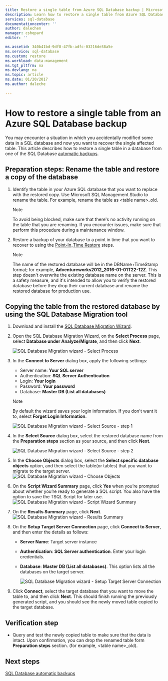 ```yaml
---
title: Restore a single table from Azure SQL Database backup | Microsoft Docs
description: Learn how to restore a single table from Azure SQL Database backup.
services: sql-database
documentationcenter: ''
author: dalechen
manager: cshepard
editor: ''

ms.assetid: 340b41bd-9df8-47fb-adfc-03216de38a5e
ms.service: sql-database
ms.custom: restore
ms.workload: data-management
ms.tgt_pltfrm: na
ms.devlang: na
ms.topic: article
ms.date: 01/20/2017
ms.author: daleche

---
```

# How to restore a single table from an Azure SQL Database backup
You may encounter a situation in which you accidentally modified some data in a SQL database and now you want to recover the single affected table. This article describes how to restore a single table in a database from one of the SQL Database [automatic backups](sql-database-automated-backups.md).

## Preparation steps: Rename the table and restore a copy of the database
1. Identify the table in your Azure SQL database that you want to replace with the restored copy. Use Microsoft SQL Management Studio to rename the table. For example, rename the table as &lt;table name&gt;_old.
   
   > [!NOTE]
   > To avoid being blocked, make sure that there's no activity running on the table that you are renaming. If you encounter issues, make sure that perform this procedure during a maintenance window.
   >

2. Restore a backup of your database to a point in time that you want to recover to using the [Point-In_Time Restore](sql-database-recovery-using-backups.md#point-in-time-restore) steps.
   
   > [!NOTE]
   > The name of the restored database will be in the DBName+TimeStamp format; for example, **Adventureworks2012_2016-01-01T22-12Z**. This step doesn't overwrite the existing database name on the server. This is a safety measure, and it's intended to allow you to verify the restored database before they drop their current database and rename the restored database for production use.
   
## Copying the table from the restored database by using the SQL Database Migration tool

1. Download and install the [SQL Database Migration Wizard](https://sqlazuremw.codeplex.com).
2. Open the SQL Database Migration Wizard, on the **Select Process** page, select **Database under Analyze/Migrate**, and then click **Next**.

   ![SQL Database Migration wizard - Select Process](./media/sql-database-cloud-migrate-restore-single-table-azure-backup/1.png)

3. In the **Connect to Server** dialog box, apply the following settings:

   * Server name: **Your SQL server**
   * Authentication: **SQL Server Authentication**
   * Login: **Your login**
   * Password: **Your password**
   * Database: **Master DB (List all databases)**
   
   > [!NOTE]
   > By default the wizard saves your login information. If you don't want it to, select **Forget Login Information**.
   >
   
     ![SQL Database Migration wizard - Select Source - step 1](./media/sql-database-cloud-migrate-restore-single-table-azure-backup/2.png)
4. In the **Select Source** dialog box, select the restored database name from the **Preparation steps** section as your source, and then click **Next**.
   
    ![SQL Database Migration wizard - Select Source - step 2](./media/sql-database-cloud-migrate-restore-single-table-azure-backup/3.png)
5. In the **Choose Objects** dialog box, select the **Select specific database objects** option, and then select the table(or tables) that you want to migrate to the target server.
   ![SQL Database Migration wizard - Choose Objects](./media/sql-database-cloud-migrate-restore-single-table-azure-backup/4.png)
6. On the **Script Wizard Summary** page, click **Yes** when you’re prompted about whether you’re ready to generate a SQL script. You also have the option to save the TSQL Script for later use.
   ![SQL Database Migration wizard - Script Wizard Summary](./media/sql-database-cloud-migrate-restore-single-table-azure-backup/5.png)
7. On the **Results Summary** page, click **Next**.
   ![SQL Database Migration wizard - Results Summary](./media/sql-database-cloud-migrate-restore-single-table-azure-backup/6.png)
8. On the **Setup Target Server Connection** page, click **Connect to Server**, and then enter the details as follows:
   
   * **Server Name**: Target server instance
   * **Authentication**: **SQL Server authentication**. Enter your login credentials.
   * **Database**: **Master DB (List all databases)**. This option lists all the databases on the target server.
     
     ![SQL Database Migration wizard - Setup Target Server Connection](./media/sql-database-cloud-migrate-restore-single-table-azure-backup/7.png)
9. Click **Connect**, select the target database that you want to move the table to, and then click **Next**. This should finish running the previously generated script, and you should see the newly moved table copied to the target database.

## Verification step

- Query and test the newly copied table to make sure that the data is intact. Upon confirmation, you can drop the renamed table form **Preparation steps** section. (for example, &lt;table name&gt;_old).

## Next steps
[SQL Database automatic backups](sql-database-automated-backups.md)

